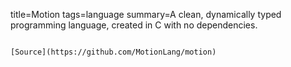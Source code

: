 title=Motion
tags=language
summary=A clean, dynamically typed programming language, created in C with no dependencies.
~~~~~~

[Source](https://github.com/MotionLang/motion)

